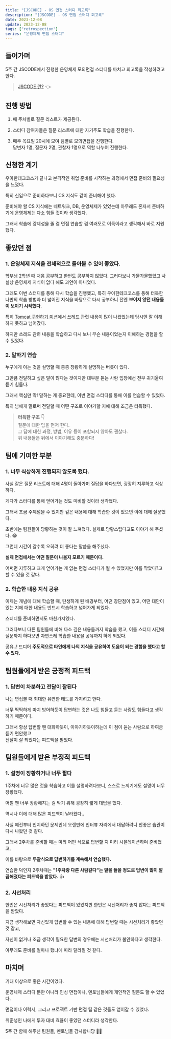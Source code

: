 ```yaml
---
title: "[JSCODE] - OS 면접 스터디 회고록"
description: "[JSCODE] - OS 면접 스터디 회고록"
date: 2023-12-08
update: 2023-12-08
tags: ["retrospection"]
series: "운영체제 면접 스터디"
---
```


## 들어가며

5주 간 JSCODE에서 진행한 운영체제 모의면접 스터디를 마치고 회고록을 작성하려고 한다.

> [JSCODE 란?](https://jscode.kr/) 👈

## 진행 방법

1. 매 주차별로 질문 리스트가 제공된다.

2. 스터디 참여자들은 질문 리스트에 대한 자기주도 학습을 진행한다.

3. 매주 목요일 20시에 모여 팀별로 모의면접을 진행한다.<br>
답변자 1명, 질문자 2명, 관찰자 1명으로 역할 나누어 진행한다.

## 신청한 계기

우아한테크코스가 끝나고 본격적인 취업 준비를 시작하는 과정에서 면접 준비의 필요성을 느꼈다.

특히 신입으로 준비하다보니 CS 지식도 같이 준비해야 했다.

준비해야 할 CS 지식에는 네트워크, DB, 운영체제가 있었는데 아무래도 혼자서 준비하기에 운영체제는 다소 힘들 것이라 생각했다.

그래서 학습에 강제성을 줄 겸 면접 연습할 겸 여러모로 이득이라고 생각해서 바로 지원했다.

## 좋았던 점

### 1. 운영체제 지식을 전체적으로 돌아볼 수 있어 좋았다.

학부생 2학년 때 처음 공부하고 한번도 공부하지 않았다. 그러다보니 가물가물했었고 사실상 운영체제 지식이 없다 해도 과언이 아니었다.

그래도 이번 스터디를 통해 다시 학습을 진행했고, 특히 우아한테크코스를 통해 터득한 나만의 학습 방법과 더 넓어진 지식을 바탕으로 다시 공부하니 전엔 **보이지 않던 내용들이 보이기 시작했다.**

특히 [Tomcat 구현하기 미션](https://github.com/kdkdhoho/jwp-dashboard-http)에서 쓰레드 관련 내용이 많이 나왔었는데 당시엔 잘 이해하지 못하고 넘어갔다.

하지만 쓰레드 관련 내용을 학습하고 다시 보니 무슨 내용이었는지 이해하는 경험을 할 수 있었다.

### 2. 말하기 연습

누구에게 아는 것을 설명할 때 종종 장황하게 설명하는 버릇이 있다.

그만큼 전달하고 싶은 말이 많다는 것이지만 대부분 듣는 사람 입장에선 전부 귀기울여 듣기 힘들다.

그래서 핵심만 딱! 말하는 게 중요한데, 이번 면접 스터디를 통해 이를 연습할 수 있었다.

특히 남에게 말로써 전달할 때 어떤 구조로 이야기할 지에 대해 조금은 터득했다.

> **터득한 구조** 👇<br>
> 질문에 대한 답을 먼저 한다.<br>
> 그 답에 대한 과정, 방법, 이유 등이 포함되지 않아도 괜찮다.<br>
> 위 내용들은 뒤에서 이야기해도 충분하다!

## 팀에 기여한 부분

### 1. 너무 식상하게 진행되지 않도록 했다.

사실 같은 질문 리스트에 대해 4명이 돌아가며 질답을 하다보면, 굉장히 지루하고 식상하다.

게다가 스터디를 통해 얻어가는 것도 미비할 것이라 생각했다.

그래서 조금 주제넘을 수 있지만 깊은 내용에 대해 학습한 것이 있으면 이에 대해 질문했다.

초반에는 팀원들이 당황하는 것이 잘 느껴졌다. 실제로 당황스럽다고도 이야기 해 주셨다. 😂

그런데 시간이 갈수록 오히려 더 좋다는 말씀을 해주셨다.

**실제 면접에서는 어떤 질문이 나올지 모르기 때문이다.**

어쩌면 지루하고 크게 얻어가는 게 없는 면접 스터디가 될 수 있었지만 이를 막았다?고 할 수 있을 것 같다.

### 2. 학습한 내용 지식 공유

이제는 개념에 대해 학습할 때, 탄생하게 된 배경부터, 어떤 장단점이 있고, 어떤 대안이 있는 지에 대한 내용도 반드시 학습하고 넘어가게 되었다.

스터디를 준비하면서도 마찬가지였다.

그러다보니 다른 팀원들에 비해 다소 깊은 내용들까지 학습을 했고, 이를 스터디 시간에 질문까지 하다보면 자연스레 학습한 내용을 공유까지 하게 되었다.

공유..! 드디어 **주도적으로 타인에게 나의 지식을 공유하여 도움이 되는 경험을 했다고 할 수 있다.**

## 팀원들에게 받은 긍정적 피드백

### 1. 답변이 차분하고 전달이 잘된다

나는 면접볼 때 최대한 유연한 태도를 가지려고 한다.

너무 딱딱하게 마치 방어하듯이 답변하는 것은 나도 힘들고 듣는 사람도 힘들다고 생각하기 때문이다.

그래서 항상 답변할 땐 대화하듯이, 이야기하듯이하는데 이 점이 듣는 사람으로 하여금 듣기 편안했고<br>
전달이 잘 되었다는 피드백을 받았다.

## 팀원들에게 받은 부정적 피드백

### 1. 설명이 장황하거나 너무 짧다

1주차에 너무 많은 것을 학습하고 이를 설명하려다보니, 스스로 느끼기에도 설명이 너무 장황했다.

어쩔 땐 너무 장황해지는 걸 막기 위해 굉장히 짧게 대답을 했다.

역시나 이에 대해 많은 피드백이 날라왔다..

사실 예전부터 인지하던 문제인데 오랜만에 인터뷰 자리에서 대답하려니 안좋은 습관이 다시 나왔던 것 같다.

그래서 2주차를 준비할 때는 미리 어떤 식으로 답변할 지 미리 시뮬레이션하며 준비했고,

이를 바탕으로 **두괄식으로 답변하기를 계속해서 연습했다.**

연습한 덕인지 2주차때는 **"1주차랑 다른 사람같다"는 말을 들을 정도로 답변이 많이 깔끔해졌다는 피드백을 받았다.** 👍

### 2. 시선처리

한번은 시선처리가 좋았다는 피드백이 있었지만 한번은 시선처리가 좋지 않다는 피드백을 받았다.

지금 생각해보면 자신있게 답변할 수 있는 내용에 대해 답변할 때는 시선처리가 좋았던 것 같고,

자신이 없거나 조금 생각이 필요한 답변의 경우에는 시선처리가 불안하다고 생각한다.

아무래도 준비를 얼마나 했냐에 따라 달라질 것 같다.

## 마치며

기대 이상으로 좋은 시간이었다.

운영체제 스터디 뿐만 아니라 인성 면접이나, 멘토님들에게 개인적인 질문도 할 수 있었다.

면접이나 이력서, 그리고 프로젝트 기반 면접 팁 같은 것들도 얻어갈 수 있었다.

취준생인 나에게 투자 대비 효율이 좋았던 스터디라 생각한다.

5주 간 함께 해주신 팀원들, 멘토님들 감사합니당 🙇‍♂️